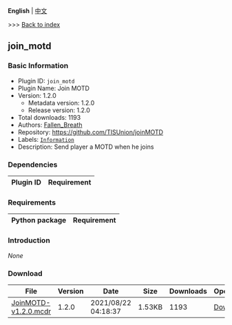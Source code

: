**English** | [中文](readme-zh_cn.md)

\>\>\> [Back to index](/readme.md)

## join_motd

### Basic Information

- Plugin ID: `join_motd`
- Plugin Name: Join MOTD
- Version: 1.2.0
  - Metadata version: 1.2.0
  - Release version: 1.2.0
- Total downloads: 1193
- Authors: [Fallen_Breath](https://github.com/Fallen-Breath)
- Repository: https://github.com/TISUnion/joinMOTD
- Labels: [`Information`](/labels/information/readme.md)
- Description: Send player a MOTD when he joins

### Dependencies

| Plugin ID | Requirement |
| --- | --- |

### Requirements

| Python package | Requirement |
| --- | --- |

### Introduction

*None*

### Download

| File | Version | Date | Size | Downloads | Operations |
| --- | --- | --- | --- | --- | --- |
| [JoinMOTD-v1.2.0.mcdr](https://github.com/TISUnion/joinMOTD/releases/tag/v1.2.0) | 1.2.0 | 2021/08/22 04:18:37 | 1.53KB | 1193 | [Download](https://github.com/TISUnion/joinMOTD/releases/download/v1.2.0/JoinMOTD-v1.2.0.mcdr) |

